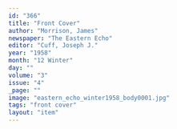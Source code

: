 ```yaml
---
id: "366"
title: "Front Cover"
author: "Morrison, James"
newspaper: "The Eastern Echo"
editor: "Cuff, Joseph J."
year: "1958"
month: "12 Winter"
day: ""
volume: "3"
issue: "4"
_page: ""
image: "eastern_echo_winter1958_body0001.jpg"
tags: "front cover"
layout: "item"
---
```


